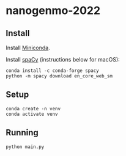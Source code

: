 # nanogenmo-2022

## Install

Install [Miniconda](https://docs.conda.io/en/latest/miniconda.html).

Install [spaCy](https://spacy.io/usage) (instructions below for macOS):

```
conda install -c conda-forge spacy
python -m spacy download en_core_web_sm
```

## Setup

```
conda create -n venv
conda activate venv
```

## Running

```
python main.py
```